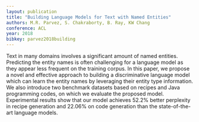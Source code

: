 ```yaml
---
layout: publication
title: "Building Language Models for Text with Named Entities"
authors: M.R. Parvez, S. Chakraborty, B. Ray, KW Chang
conference: ACL
year: 2018
bibkey: parvez2018building
---
```

Text  in  many  domains  involves  a  significant amount of named entities.   Predicting the entity names is often challenging
for a language model as they appear less
frequent  on  the  training  corpus.   In  this
paper,  we  propose  a  novel  and  effective
approach to building a discriminative language  model  which  can  learn  the  entity
names by leveraging their entity type information.  We also introduce two benchmark  datasets  based  on  recipes  and  Java
programming codes,  on which we evaluate the proposed model.  Experimental results show that our model achieves 52.2%
better perplexity in recipe generation and
22.06% on code generation than the state-of-the-art language models.
